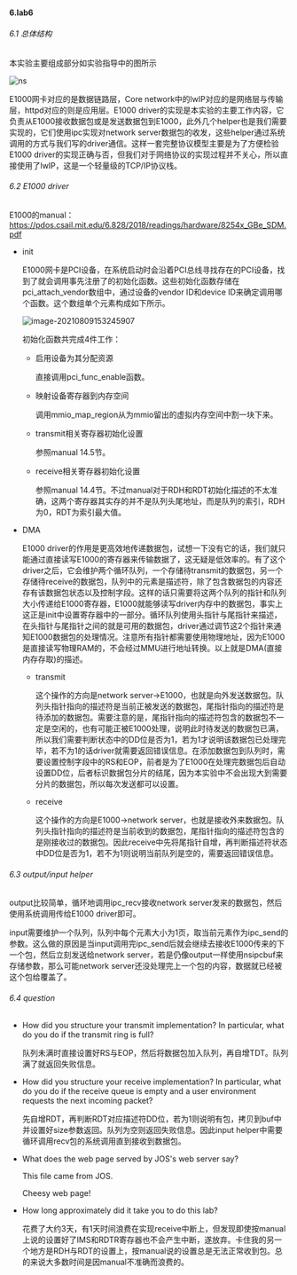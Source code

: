 #### 6.lab6

###### 6.1 总体结构

本实验主要组成部分如实验指导中的图所示

![ns](https://i.loli.net/2021/08/09/8LCv5AHj7GeahtQ.png)

E1000网卡对应的是数据链路层，Core network中的lwIP对应的是网络层与传输层，httpd对应的则是应用层。E1000 driver的实现是本实验的主要工作内容，它负责从E1000接收数据包或是发送数据包到E1000，此外几个helper也是我们需要实现的，它们使用ipc实现对network server数据包的收发，这些helper通过系统调用的方式与我们写的driver通信。这样一套完整协议模型主要是为了方便检验E1000 driver的实现正确与否，但我们对于网络协议的实现过程并不关心，所以直接使用了lwIP，这是一个轻量级的TCP/IP协议栈。

###### 6.2 E1000 driver

E1000的manual：https://pdos.csail.mit.edu/6.828/2018/readings/hardware/8254x_GBe_SDM.pdf

- init

  E1000网卡是PCI设备，在系统启动时会沿着PCI总线寻找存在的PCI设备，找到了就会调用事先注册了的初始化函数。这些初始化函数存储在pci_attach_vendor数组中，通过设备的vendor ID和device ID来确定调用哪个函数。这个数组单个元素构成如下所示。

  ![image-20210809153245907](https://i.loli.net/2021/08/09/mbiH69FVYEjRrO2.png)

  初始化函数共完成4件工作：

  - 启用设备为其分配资源

    直接调用pci_func_enable函数。

  - 映射设备寄存器到内存空间

    调用mmio_map_region从为mmio留出的虚拟内存空间中割一块下来。

  - transmit相关寄存器初始化设置

    参照manual 14.5节。

  - receive相关寄存器初始化设置

    参照manual 14.4节。不过manual对于RDH和RDT初始化描述的不太准确，这两个寄存器其实存的并不是队列头尾地址，而是队列的索引，RDH为0，RDT为索引最大值。

- DMA

  E1000 driver的作用是更高效地传递数据包，试想一下没有它的话，我们就只能通过直接读写E1000的寄存器来传输数据了，这无疑是低效率的。有了这个driver之后，它会维护两个循环队列，一个存储待transmit的数据包，另一个存储待receive的数据包，队列中的元素是描述符，除了包含数据包的内容还存有该数据包状态以及控制字段。这样的话只需要将这两个队列的指针和队列大小传递给E1000寄存器，E1000就能够读写driver内存中的数据包，事实上这正是init中设置寄存器中的一部分。循环队列使用头指针与尾指针来描述，在头指针与尾指针之间的就是可用的数据包，driver通过调节这2个指针来通知E1000数据包的处理情况。注意所有指针都需要使用物理地址，因为E1000是直接读写物理RAM的，不会经过MMU进行地址转换。以上就是DMA(直接内存存取)的描述。

  - transmit

    这个操作的方向是network server->E1000，也就是向外发送数据包。队列头指针指向的描述符是当前正被发送的数据包，尾指针指向的描述符是待添加的数据包。需要注意的是，尾指针指向的描述符包含的数据包不一定是空闲的，也有可能正被E1000处理，说明此时待发送的数据包已满，所以我们需要判断状态中的DD位是否为1，若为1才说明该数据包已处理完毕，若不为1的话driver就需要返回错误信息。在添加数据包到队列时，需要设置控制字段中的RS和EOP，前者是为了E1000在处理完数据包后自动设置DD位，后者标识数据包分片的结尾，因为本实验中不会出现大到需要分片的数据包，所以每次发送都可以设置。

  - receive

    这个操作的方向是E1000->network server，也就是接收外来数据包。队列头指针指向的描述符是当前收到的数据包，尾指针指向的描述符包含的是刚接收过的数据包。因此receive中先将尾指针自增，再判断描述符状态中DD位是否为1，若不为1则说明当前队列是空的，需要返回错误信息。

###### 6.3 output/input helper

output比较简单，循环地调用ipc_recv接收network server发来的数据包，然后使用系统调用传给E1000 driver即可。

input需要维护一个队列，队列中每个元素大小为1页，取当前元素作为ipc_send的参数。这么做的原因是当input调用完ipc_send后就会继续去接收E1000传来的下一个包，然后立刻发送给network server，若是仍像output一样使用nsipcbuf来存储参数，那么可能network server还没处理完上一个包的内容，数据就已经被这个包给覆盖了。

###### 6.4 question

- How did you structure your transmit implementation? In particular, what do you do if the transmit ring is full?

  队列未满时直接设置好RS与EOP，然后将数据包加入队列，再自增TDT。队列满了就返回失败信息。

- How did you structure your receive implementation? In particular, what do you do if the receive queue is empty and a user environment requests the next incoming packet?

  先自增RDT，再判断RDT对应描述符DD位，若为1则说明有包，拷贝到buf中并设置好size参数返回。队列为空则返回失败信息。因此input helper中需要循环调用recv包的系统调用直到接收到数据包。

- What does the web page served by JOS's web server say?

  This file came from JOS.

  Cheesy web page!

- How long approximately did it take you to do this lab?

  花费了大约3天，有1天时间浪费在实现receive中断上，但发现即使按manual上说的设置好了IMS和RDTR寄存器也不会产生中断，遂放弃。卡住我的另一个地方是RDH与RDT的设置上，按manual说的设置总是无法正常收到包。总的来说大多数时间是因manual不准确而浪费的。